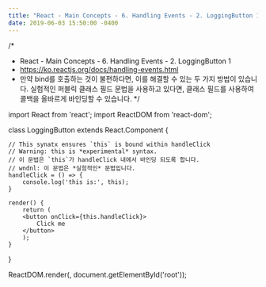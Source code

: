 ```yaml
---
title: "React - Main Concepts - 6. Handling Events - 2. LoggingButton 1"
date: 2019-06-03 15:50:00 -0400
---
```


/*
 * React - Main Concepts - 6. Handling Events - 2. LoggingButton 1
 * https://ko.reactjs.org/docs/handling-events.html
 * 만약 bind를 호출하는 것이 불편하다면, 이를 해결할 수 있는 두 가지 방법이 있습니다. 실험적인 퍼블릭 클래스 필드 문법을 사용하고 있다면, 클래스 필드를 사용하여 콜백을 올바르게 바인딩할 수 있습니다.
 */

import React from 'react';
import ReactDOM from 'react-dom';

class LoggingButton extends React.Component {
    
    // This synatx ensures `this` is bound within handleClick
    // Warning: this is *experimental* syntax.
    // 이 문법은 `this`가 handleClick 내에서 바인딩 되도록 합니다.
    // wndnl: 이 문법은 *실험적인* 문법입니다.
    handleClick = () => {
        console.log('this is:', this);
    }

    render() {
        return (
        <button onClick={this.handleClick}>
            Click me
        </button>
        );
    }
}

ReactDOM.render(<LoggingButton />, document.getElementById('root'));
